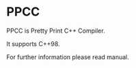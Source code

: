 # PPCC

  PPCC is Pretty Print C++ Compiler.
  
  It supports C++98.
  
  For further information please read manual.
